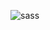 ![sass](https://user-images.githubusercontent.com/59051643/124556561-459f7d80-dded-11eb-966f-ea78b2c06206.PNG)

